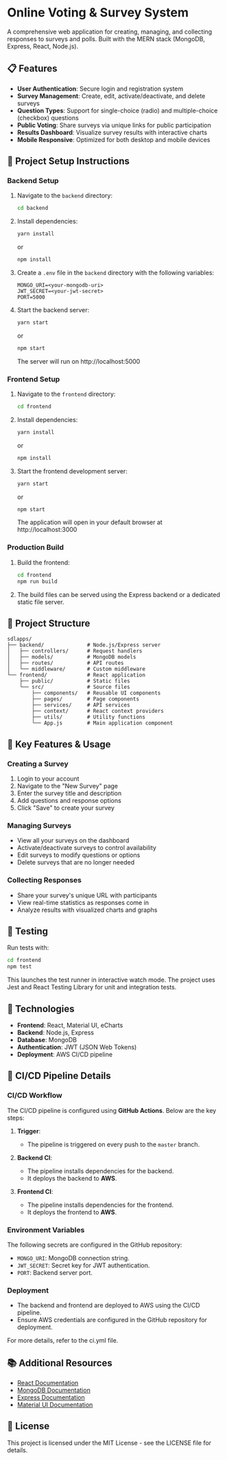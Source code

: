 # **Online Voting & Survey System**

A comprehensive web application for creating, managing, and collecting responses to surveys and polls. Built with the MERN stack (MongoDB, Express, React, Node.js).

## 📋 Features

- **User Authentication**: Secure login and registration system
- **Survey Management**: Create, edit, activate/deactivate, and delete surveys
- **Question Types**: Support for single-choice (radio) and multiple-choice (checkbox) questions
- **Public Voting**: Share surveys via unique links for public participation
- **Results Dashboard**: Visualize survey results with interactive charts
- **Mobile Responsive**: Optimized for both desktop and mobile devices

## 🚀 Project Setup Instructions

### **Backend Setup**
1. Navigate to the `backend` directory:
   ```bash
   cd backend
   ```
2. Install dependencies:
   ```bash
   yarn install
   ```
   or
   ```bash
   npm install
   ```
3. Create a `.env` file in the `backend` directory with the following variables:
   ```
   MONGO_URI=<your-mongodb-uri>
   JWT_SECRET=<your-jwt-secret>
   PORT=5000
   ```
4. Start the backend server:
   ```bash
   yarn start
   ```
   or
   ```bash
   npm start
   ```
   The server will run on http://localhost:5000

### **Frontend Setup**
1. Navigate to the `frontend` directory:
   ```bash
   cd frontend
   ```
2. Install dependencies:
   ```bash
   yarn install
   ```
   or
   ```bash
   npm install
   ```
3. Start the frontend development server:
   ```bash
   yarn start
   ```
   or
   ```bash
   npm start
   ```
   The application will open in your default browser at http://localhost:3000

### **Production Build**
1. Build the frontend:
   ```bash
   cd frontend
   npm run build
   ```
2. The build files can be served using the Express backend or a dedicated static file server.

## 📁 Project Structure

```
sdlapps/
├── backend/              # Node.js/Express server
│   ├── controllers/      # Request handlers
│   ├── models/           # MongoDB models
│   ├── routes/           # API routes
│   └── middleware/       # Custom middleware
└── frontend/             # React application
    ├── public/           # Static files
    └── src/              # Source files
        ├── components/   # Reusable UI components
        ├── pages/        # Page components
        ├── services/     # API services
        ├── context/      # React context providers
        ├── utils/        # Utility functions
        └── App.js        # Main application component
```

## 📱 Key Features & Usage

### Creating a Survey
1. Login to your account
2. Navigate to the "New Survey" page
3. Enter the survey title and description
4. Add questions and response options
5. Click "Save" to create your survey

### Managing Surveys
- View all your surveys on the dashboard
- Activate/deactivate surveys to control availability
- Edit surveys to modify questions or options
- Delete surveys that are no longer needed

### Collecting Responses
- Share your survey's unique URL with participants
- View real-time statistics as responses come in
- Analyze results with visualized charts and graphs

## 🧪 Testing

Run tests with:
```bash
cd frontend
npm test
```

This launches the test runner in interactive watch mode. The project uses Jest and React Testing Library for unit and integration tests.

## 🔧 Technologies

- **Frontend**: React, Material UI, eCharts
- **Backend**: Node.js, Express
- **Database**: MongoDB
- **Authentication**: JWT (JSON Web Tokens)
- **Deployment**: AWS CI/CD pipeline

## 📖 CI/CD Pipeline Details

### **CI/CD Workflow**
The CI/CD pipeline is configured using **GitHub Actions**. Below are the key steps:

1. **Trigger**:
   - The pipeline is triggered on every push to the `master` branch.

2. **Backend CI**:
   - The pipeline installs dependencies for the backend.
   - It deploys the backend to **AWS**.

3. **Frontend CI**:
   - The pipeline installs dependencies for the frontend.
   - It deploys the frontend to **AWS**.

### **Environment Variables**
The following secrets are configured in the GitHub repository:
- `MONGO_URI`: MongoDB connection string.
- `JWT_SECRET`: Secret key for JWT authentication.
- `PORT`: Backend server port.

### **Deployment**
- The backend and frontend are deployed to AWS using the CI/CD pipeline.
- Ensure AWS credentials are configured in the GitHub repository for deployment.

For more details, refer to the ci.yml file.

## 📚 Additional Resources

- [React Documentation](https://reactjs.org/)
- [MongoDB Documentation](https://docs.mongodb.com/)
- [Express Documentation](https://expressjs.com/)
- [Material UI Documentation](https://mui.com/)

## 📄 License

This project is licensed under the MIT License - see the LICENSE file for details.
